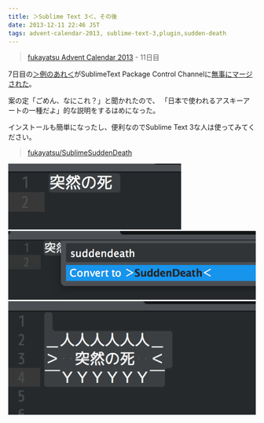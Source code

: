 ```yaml
---
title: ＞Sublime Text 3＜、その後
date: 2013-12-11 22:46 JST
tags: advent-calendar-2013, sublime-text-3,plugin,sudden-death
---
```


> [fukayatsu Advent Calendar 2013](/2013/11/29/advent-calendar-2013/) - 11日目

7日目の[＞例のあれ＜](/2013/12/07/sublime-sudden-death/)がSublimeText Package Control Channelに[無事にマージされた](https://github.com/wbond/package_control_channel/pull/2458)。

案の定「ごめん、なにこれ？」と聞かれたので、
「日本で使われるアスキーアートの一種だよ」的な説明をするはめになった。

インストールも簡単になったし、便利なのでSublime Text 3な人は使ってみてください。

> [fukayatsu/SublimeSuddenDeath](https://github.com/fukayatsu/SublimeSuddenDeath)

![w50](/images/2013-12-11-a.png)
![w50](/images/2013-12-11-b.png)
![w50](/images/2013-12-11-c.png)

